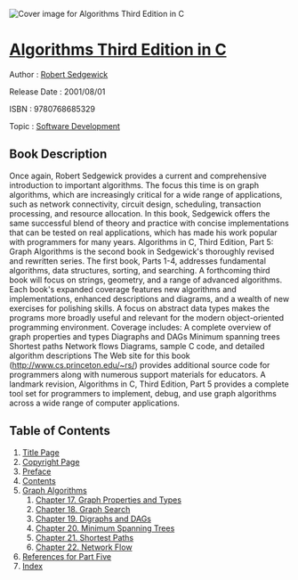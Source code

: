![Cover image for Algorithms Third Edition in C](https://imgdetail.ebookreading.net/cover/cover/software_development/EB9780768685329.jpg)

[Algorithms Third Edition in C](https://ebookreading.net/view/book/Algorithms+Third+Edition+in+C-EB9780768685329_1.html "Algorithms Third Edition in C")
====================================================================================================================

Author : [Robert Sedgewick](https://ebookreading.net/search/author/Robert+Sedgewick)

Release Date : 2001/08/01

ISBN : 9780768685329

Topic : [Software Development](https://ebookreading.net/search/category/software-development)

Book Description
-----------------

Once again, Robert Sedgewick provides a current and comprehensive introduction to important algorithms. The focus this time is on graph algorithms, which are increasingly critical for a wide range of applications, such as network connectivity, circuit design, scheduling, transaction processing, and resource allocation. In this book, Sedgewick offers the same successful blend of theory and practice with concise implementations that can be tested on real applications, which has made his work popular with programmers for many years.
Algorithms in C, Third Edition, Part 5: Graph Algorithms is the second book in Sedgewick's thoroughly revised and rewritten series. The first book, Parts 1-4, addresses fundamental algorithms, data structures, sorting, and searching. A forthcoming third book will focus on strings, geometry, and a range of advanced algorithms. Each book's expanded coverage features new algorithms and implementations, enhanced descriptions and diagrams, and a wealth of new exercises for polishing skills. A focus on abstract data types makes the programs more broadly useful and relevant for the modern object-oriented programming environment.
Coverage includes:
A complete overview of graph properties and types
Diagraphs and DAGs
Minimum spanning trees
Shortest paths
Network flows
Diagrams, sample C code, and detailed algorithm descriptions
The Web site for this book (http://www.cs.princeton.edu/~rs/) provides additional source code for programmers along with numerous support materials for educators.
A landmark revision, Algorithms in C, Third Edition, Part 5 provides a complete tool set for programmers to implement, debug, and use graph algorithms across a wide range of computer applications.
              
Table of Contents
-----------------

1. [Title Page](https://ebookreading.net/view/book/Algorithms+Third+Edition+in+C-EB9780768685329_2.html#title)
1. [Copyright Page](https://ebookreading.net/view/book/Algorithms+Third+Edition+in+C-EB9780768685329_2.html#copy)
1. [Preface](https://ebookreading.net/view/book/Algorithms+Third+Edition+in+C-EB9780768685329_2.html#pre)
1. [Contents](https://ebookreading.net/view/book/Algorithms+Third+Edition+in+C-EB9780768685329_2.html#toc01)
1. [Graph Algorithms](https://ebookreading.net/view/book/Algorithms+Third+Edition+in+C-EB9780768685329_3.html#part5)
    1. [Chapter 17. Graph Properties and Types](https://ebookreading.net/view/book/Algorithms+Third+Edition+in+C-EB9780768685329_4.html#ch17)
    1. [Chapter 18. Graph Search](https://ebookreading.net/view/book/Algorithms+Third+Edition+in+C-EB9780768685329_5.html#ch18)
    1. [Chapter 19. Digraphs and DAGs](https://ebookreading.net/view/book/Algorithms+Third+Edition+in+C-EB9780768685329_6.html#ch19)
    1. [Chapter 20. Minimum Spanning Trees](https://ebookreading.net/view/book/Algorithms+Third+Edition+in+C-EB9780768685329_7.html#ch20)
    1. [Chapter 21. Shortest Paths](https://ebookreading.net/view/book/Algorithms+Third+Edition+in+C-EB9780768685329_8.html#ch21)
    1. [Chapter 22. Network Flow](https://ebookreading.net/view/book/Algorithms+Third+Edition+in+C-EB9780768685329_9.html#ch22)
1. [References for Part Five](https://ebookreading.net/view/book/Algorithms+Third+Edition+in+C-EB9780768685329_11.html#ref)
1. [Index](https://ebookreading.net/view/book/Algorithms+Third+Edition+in+C-EB9780768685329_12.html#ind)
